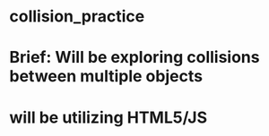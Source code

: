 # collision_practice
# Brief: Will be exploring collisions between multiple objects
# will be utilizing HTML5/JS